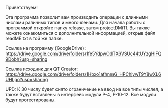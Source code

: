 Приветствуем!

  Эта программа позволит вам производить операции с длинными числами раличных типов и многочленами.  Для начала работы с программой откройте папку release, затем projectDMiTI. Вы также можете ознакомиться с дополнительной информацией, открыв файл readME.txt в той же папке.
  
  Ссылка на программу (GoogleDrive) : https://drive.google.com/drive/folders/1fe5YdpwOdTX6VSUc44tUYzgHIFQ9Dobh?usp=sharing
  
  Ссылка исходник для QT Creator: https://drive.google.com/drive/folders/1Hbxo1afhnmG_HPChjvwT9Y8wXL6UHLgo?usp=sharing
  
  
UPD:
  К 30 числу будет снято ограничение на ввод на все типы числел, а также будут вставлены в интерфейс модули P-4, P-10-12. Все модули будут протестированы.
